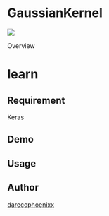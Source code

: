 GaussianKernel
====
![](http://yunopon.sakura.ne.jp/sblo_files/wordroid/image/demo01_01.png)

Overview

# learn

## Requirement
Keras

## Demo

## Usage

## Author

[darecophoenixx](https://github.com/darecophoenixx)
